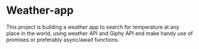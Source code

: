 # Weather-app
This project is building a weather app to search for temperature at any place in the world, using weather API and Giphy API and make handy use of promises  or preferably async/await functions. 

